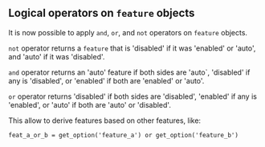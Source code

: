 ## Logical operators on `feature` objects

It is now possible to apply `and`, `or`, and `not` operators on `feature` objects.

`not` operator returns a `feature` that is 'disabled' if it was 'enabled' or 'auto',
and 'auto' if it was 'disabled'.

`and` operator returns an 'auto' feature if both sides are 'auto`,
'disabled' if any is 'disabled', or 'enabled' if both are 'enabled' or 'auto'.

`or` operator returns 'disabled' if both sides are 'disabled',
'enabled' if any is 'enabled', or 'auto' if both are 'auto' or 'disabled'.

This allow to derive features based on other features, like:

```
feat_a_or_b = get_option('feature_a') or get_option('feature_b')
```
